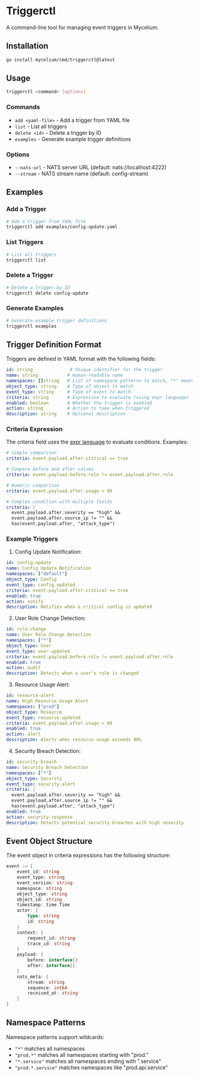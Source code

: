 # Triggerctl

A command-line tool for managing event triggers in Mycelium.

## Installation

```bash
go install mycelium/cmd/triggerctl@latest
```

## Usage

```bash
triggerctl <command> [options]
```

### Commands

- `add <yaml-file>`    - Add a trigger from YAML file
- `list`              - List all triggers
- `delete <id>`       - Delete a trigger by ID
- `examples`          - Generate example trigger definitions

### Options

- `--nats-url`        - NATS server URL (default: nats://localhost:4222)
- `--stream`          - NATS stream name (default: config-stream)

## Examples

### Add a Trigger

```bash
# Add a trigger from YAML file
triggerctl add examples/config-update.yaml
```

### List Triggers

```bash
# List all triggers
triggerctl list
```

### Delete a Trigger

```bash
# Delete a trigger by ID
triggerctl delete config-update
```

### Generate Examples

```bash
# Generate example trigger definitions
triggerctl examples
```

## Trigger Definition Format

Triggers are defined in YAML format with the following fields:

```yaml
id: string              # Unique identifier for the trigger
name: string           # Human-readable name
namespaces: []string   # List of namespace patterns to match, "*" means all namespaces
object_type: string    # Type of object to match
event_type: string     # Type of event to match
criteria: string       # Expression to evaluate (using expr language)
enabled: boolean       # Whether the trigger is enabled
action: string         # Action to take when triggered
description: string    # Optional description
```

### Criteria Expression

The criteria field uses the [expr language](https://github.com/expr-lang/expr) to evaluate conditions. Examples:

```yaml
# Simple comparison
criteria: event.payload.after.critical == true

# Compare before and after values
criteria: event.payload.before.role != event.payload.after.role

# Numeric comparison
criteria: event.payload.after.usage > 90

# Complex condition with multiple fields
criteria: |
  event.payload.after.severity == "high" &&
  event.payload.after.source_ip != "" &&
  has(event.payload.after, "attack_type")
```

### Example Triggers

1. Config Update Notification:
```yaml
id: config-update
name: Config Update Notification
namespaces: ["default"]
object_type: Config
event_type: config.updated
criteria: event.payload.after.critical == true
enabled: true
action: notify
description: Notifies when a critical config is updated
```

2. User Role Change Detection:
```yaml
id: role-change
name: User Role Change Detection
namespaces: ["*"]
object_type: User
event_type: user.updated
criteria: event.payload.before.role != event.payload.after.role
enabled: true
action: audit
description: Detects when a user's role is changed
```

3. Resource Usage Alert:
```yaml
id: resource-alert
name: High Resource Usage Alert
namespaces: ["prod"]
object_type: Resource
event_type: resource.updated
criteria: event.payload.after.usage > 90
enabled: true
action: alert
description: Alerts when resource usage exceeds 90%
```

4. Security Breach Detection:
```yaml
id: security-breach
name: Security Breach Detection
namespaces: ["*"]
object_type: Security
event_type: security.alert
criteria: |
  event.payload.after.severity == "high" &&
  event.payload.after.source_ip != "" &&
  has(event.payload.after, "attack_type")
enabled: true
action: security-response
description: Detects potential security breaches with high severity
```

## Event Object Structure

The event object in criteria expressions has the following structure:

```go
event := {
    event_id: string
    event_type: string
    event_version: string
    namespace: string
    object_type: string
    object_id: string
    timestamp: time.Time
    actor: {
        type: string
        id: string
    }
    context: {
        request_id: string
        trace_id: string
    }
    payload: {
        before: interface{}
        after: interface{}
    }
    nats_meta: {
        stream: string
        sequence: int64
        received_at: string
    }
}
```

## Namespace Patterns

Namespace patterns support wildcards:
- `"*"` matches all namespaces
- `"prod.*"` matches all namespaces starting with "prod."
- `"*.service"` matches all namespaces ending with ".service"
- `"prod.*.service"` matches namespaces like "prod.api.service" 